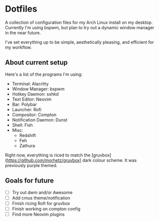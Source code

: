 # Dotfiles

A collection of configuration files for my Arch Linux install on my desktop. Currently I'm using bspwm, but plan to try out a dynamic window manager in the near future.  

I've set everything up to be simple, aesthetically pleasing, and efficient for my workflow.

## About current setup

Here's a list of the programs I'm using:
- Terminal: Alacritty
- Window Manager: bspwm
- Hotkey Daemon: sxhkd
- Text Editor: Neovim
- Bar: Polybar
- Launcher: Rofi
- Compositor: Compton
- Notification Daemon: Dunst
- Shell: Fish
- Misc:
  - Redshift
  - Feh
  - Zathura

Right now, everything is riced to match the [gruvbox](https://github.com/morhetz/gruvbox] dark colour scheme. It was previously purple themed.

## Goals for future
- [ ] Try out dwm and/or Awesome
- [ ] Add cmus theme/notification
- [ ] Finish ricing Rofi for gruvbox
- [ ] Finish working on compton config
- [ ] Find more Neovim plugins
